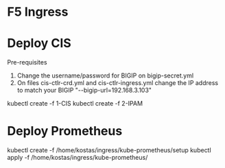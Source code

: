 # F5 Ingress

# Deploy CIS
Pre-requisites
1. Change the username/password for BIGIP on bigip-secret.yml
2. On files cis-ctlr-crd.yml and cis-ctlr-ingress.yml change the IP address to match your BIGIP  "--bigip-url=192.168.3.103"

kubectl create -f 1-CIS
kubectl create -f 2-IPAM



# Deploy Prometheus

kubectl create -f /home/kostas/ingress/kube-prometheus/setup
kubectl apply -f /home/kostas/ingress/kube-prometheus/